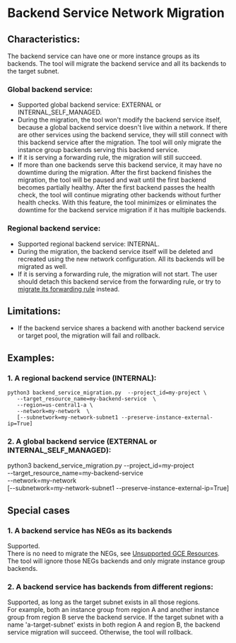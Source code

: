 # Backend Service Network Migration
## Characteristics:
The backend service can have one or more instance groups as its backends. The tool will migrate the backend service and all its backends to the target subnet.
### Global backend service:
* Supported global backend service: EXTERNAL or INTERNAL_SELF_MANAGED.
* During the migration, the tool won't modify the backend service itself, because a global backend service doesn't live within a network. If there are other services using the backend service, they will still connect with this backend service after the migration. The tool will only migrate the instance group backends serving this backend service.
* If it is serving a forwarding rule, the migration will still succeed.
* If more than one backends serve this backend service, it may have no downtime during the migration. After the first backend finishes the migration, the tool will be paused and wait until the first backend becomes partially healthy.
After the first backend passes the health check, the tool will continue migrating other backends without further health checks.
With this feature, the tool minimizes or eliminates the downtime for the backend service migration if it has multiple backends.
### Regional backend service:
* Supported regional backend service: INTERNAL.
* During the migration, the backend service itself will be deleted and recreated using the new network configuration. All its backends will be migrated as well.
* If it is serving a forwarding rule, the migration will not start. The user should detach this backend service from the forwarding rule, or try to [migrate its forwarding rule](./FORWARDING_RULE_README.md) instead.
## Limitations:
* If the backend service shares a backend with another backend service or target pool, the migration will fail and rollback.
## Examples:
### 1. A regional backend service (INTERNAL):
    python3 backend_service_migration.py  --project_id=my-project \
       --target_resource_name=my-backend-service  \
       --region=us-central1-a \
       --network=my-network  \
       [--subnetwork=my-network-subnet1 --preserve-instance-external-ip=True]
      
### 2. A global backend service (EXTERNAL or INTERNAL_SELF_MANAGED):
   python3 backend_service_migration.py  --project_id=my-project \
       --target_resource_name=my-backend-service  \
       --network=my-network  \
       [--subnetwork=my-network-subnet1 --preserve-instance-external-ip=True]
   
## Special cases
### 1. A backend service has NEGs as its backends
Supported. \
There is no need to migrate the NEGs, see [Unsupported GCE Resources](../README.md).
The tool will ignore those NEGs backends and only migrate instance group backends.
### 2. A backend service has backends from different regions:
Supported, as long as the target subnet exists in all those regions. \
For example, both an instance group from region A and another instance group from region B serve the backend service.
If the target subnet with a name 'a-target-subnet' exists in both region A and region B, the backend service migration will succeed.
Otherwise, the tool will rollback.
 

